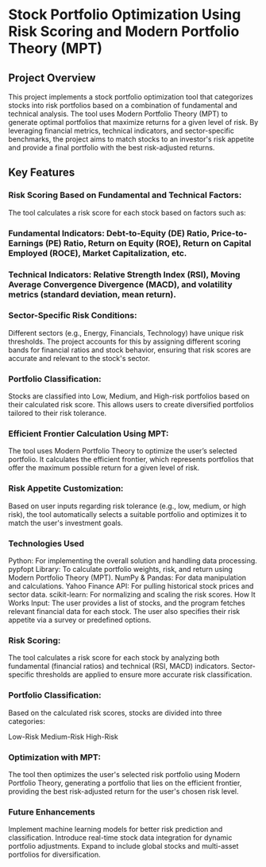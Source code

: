 # Stock Portfolio Optimization Using Risk Scoring and Modern Portfolio Theory (MPT)
## Project Overview
This project implements a stock portfolio optimization tool that categorizes stocks into risk portfolios based on a combination of fundamental and technical analysis. The tool uses Modern Portfolio Theory (MPT) to generate optimal portfolios that maximize returns for a given level of risk. By leveraging financial metrics, technical indicators, and sector-specific benchmarks, the project aims to match stocks to an investor's risk appetite and provide a final portfolio with the best risk-adjusted returns.

## Key Features
### Risk Scoring Based on Fundamental and Technical Factors:
The tool calculates a risk score for each stock based on factors such as:

### Fundamental Indicators: Debt-to-Equity (DE) Ratio, Price-to-Earnings (PE) Ratio, Return on Equity (ROE), Return on Capital Employed (ROCE), Market Capitalization, etc.
### Technical Indicators: Relative Strength Index (RSI), Moving Average Convergence Divergence (MACD), and volatility metrics (standard deviation, mean return).
### Sector-Specific Risk Conditions:
Different sectors (e.g., Energy, Financials, Technology) have unique risk thresholds. The project accounts for this by assigning different scoring bands for financial ratios and stock behavior, ensuring that risk scores are accurate and relevant to the stock's sector.

### Portfolio Classification:
Stocks are classified into Low, Medium, and High-risk portfolios based on their calculated risk score. This allows users to create diversified portfolios tailored to their risk tolerance.

### Efficient Frontier Calculation Using MPT:
The tool uses Modern Portfolio Theory to optimize the user’s selected portfolio. It calculates the efficient frontier, which represents portfolios that offer the maximum possible return for a given level of risk.

### Risk Appetite Customization:
Based on user inputs regarding risk tolerance (e.g., low, medium, or high risk), the tool automatically selects a suitable portfolio and optimizes it to match the user's investment goals.

### Technologies Used
Python: For implementing the overall solution and handling data processing.
pypfopt Library: To calculate portfolio weights, risk, and return using Modern Portfolio Theory (MPT).
NumPy & Pandas: For data manipulation and calculations.
Yahoo Finance API: For pulling historical stock prices and sector data.
scikit-learn: For normalizing and scaling the risk scores.
How It Works
Input:
The user provides a list of stocks, and the program fetches relevant financial data for each stock. The user also specifies their risk appetite via a survey or predefined options.

### Risk Scoring:
The tool calculates a risk score for each stock by analyzing both fundamental (financial ratios) and technical (RSI, MACD) indicators. Sector-specific thresholds are applied to ensure more accurate risk classification.

### Portfolio Classification:
Based on the calculated risk scores, stocks are divided into three categories:

Low-Risk
Medium-Risk
High-Risk

### Optimization with MPT:
The tool then optimizes the user's selected risk portfolio using Modern Portfolio Theory, generating a portfolio that lies on the efficient frontier, providing the best risk-adjusted return for the user's chosen risk level.

### Future Enhancements
Implement machine learning models for better risk prediction and classification.
Introduce real-time stock data integration for dynamic portfolio adjustments.
Expand to include global stocks and multi-asset portfolios for diversification.

